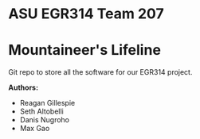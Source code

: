 # **ASU EGR314 Team 207**
# Mountaineer's Lifeline

Git repo to store all the software for our EGR314 project.

**Authors:**
- Reagan Gillespie
- Seth Altobelli
- Danis Nugroho
- Max Gao